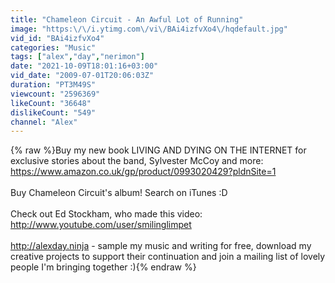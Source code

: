 ```yaml
---
title: "Chameleon Circuit - An Awful Lot of Running"
image: "https:\/\/i.ytimg.com\/vi\/BAi4izfvXo4\/hqdefault.jpg"
vid_id: "BAi4izfvXo4"
categories: "Music"
tags: ["alex","day","nerimon"]
date: "2021-10-09T18:01:16+03:00"
vid_date: "2009-07-01T20:06:03Z"
duration: "PT3M49S"
viewcount: "2596369"
likeCount: "36648"
dislikeCount: "549"
channel: "Alex"
---
```

{% raw %}Buy my new book LIVING AND DYING ON THE INTERNET for exclusive stories about the band, Sylvester McCoy and more: <a rel="nofollow" target="blank" href="https://www.amazon.co.uk/gp/product/0993020429?pldnSite=1">https://www.amazon.co.uk/gp/product/0993020429?pldnSite=1</a><br /><br />Buy Chameleon Circuit's album! Search on iTunes :D<br /><br />Check out Ed Stockham, who made this video:<br /><a rel="nofollow" target="blank" href="http://www.youtube.com/user/smilinglimpet">http://www.youtube.com/user/smilinglimpet</a><br /><br /><a rel="nofollow" target="blank" href="http://alexday.ninja">http://alexday.ninja</a> - sample my music and writing for free, download my creative projects to support their continuation and join a mailing list of lovely people I'm bringing together :){% endraw %}
